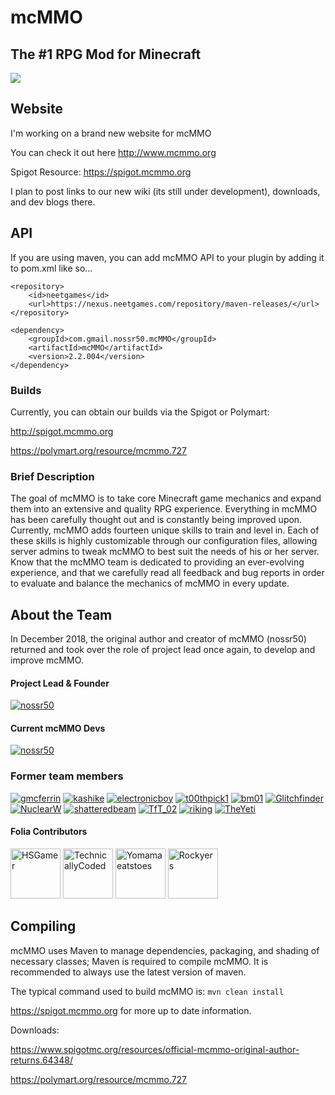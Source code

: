 # mcMMO
## The #1 RPG Mod for Minecraft
[![](https://jitpack.io/v/JL-III/mcMMO-jl-iii-fork.svg)](https://jitpack.io/#JL-III/mcMMO-jl-iii-fork)


## Website
I'm working on a brand new website for mcMMO

You can check it out here http://www.mcmmo.org

Spigot Resource: https://spigot.mcmmo.org

I plan to post links to our new wiki (its still under development), downloads, and dev blogs there.

## API
If you are using maven, you can add mcMMO API to your plugin by adding it to pom.xml like so...

```
<repository>
    <id>neetgames</id>
    <url>https://nexus.neetgames.com/repository/maven-releases/</url>
</repository>
```
```
<dependency>
    <groupId>com.gmail.nossr50.mcMMO</groupId>
    <artifactId>mcMMO</artifactId>
    <version>2.2.004</version>
</dependency>
```
### Builds
Currently, you can obtain our builds via the Spigot or Polymart:


http://spigot.mcmmo.org

https://polymart.org/resource/mcmmo.727

### Brief Description
The goal of mcMMO is to take core Minecraft game mechanics and expand them into an extensive and quality RPG experience. Everything in mcMMO has been carefully thought out and is constantly being improved upon. Currently, mcMMO adds fourteen unique skills to train and level in. Each of these skills is highly customizable through our configuration files, allowing server admins to tweak mcMMO to best suit the needs of his or her server. Know that the mcMMO team is dedicated to providing an ever-evolving experience, and that we carefully read all feedback and bug reports in order to evaluate and balance the mechanics of mcMMO in every update.

## About the Team
In December 2018, the original author and creator of mcMMO (nossr50) returned and took over the role of project lead once again, to develop and improve mcMMO.
#### Project Lead & Founder
[![nossr50](http://www.gravatar.com/avatar/f2ee41eedfd645fb4a3a2c8f6cb1b18c.png)](https://github.com/nossr50)

#### Current mcMMO Devs
[![nossr50](http://www.gravatar.com/avatar/f2ee41eedfd645fb4a3a2c8f6cb1b18c.png)](https://github.com/nossr50)

### Former team members
[![gmcferrin](http://www.gravatar.com/avatar/b64c52daf25d206b27650788b5813b7b.png)](https://github.com/gmcferrin)
[![kashike](https://secure.gravatar.com/avatar/b5e86d6d443b957fd5cdee55501f3799.png)](https://github.com/kashike)
[![electronicboy](https://secure.gravatar.com/avatar/44759c38d311ce09596de6a2d5b88036.png)](https://github.com/electronicboy)
[![t00thpick1](http://www.gravatar.com/avatar/ee23c7794a0c40120c3474287c7bce06.png)](https://github.com/t00thpick1)
[![bm01](http://www.gravatar.com/avatar/ec8146f5358177f12e9a252271bbc391.png)](https://github.com/bm01)
[![Glitchfinder](http://www.gravatar.com/avatar/5aa4cce22f72ae9c002ecec30f061d00.png)](https://github.com/Glitchfinder)
[![NuclearW](http://www.gravatar.com/avatar/90926bdcf1c8a75918df5ea5fa801ce6.png)](https://github.com/NuclearW)
[![shatteredbeam](http://www.gravatar.com/avatar/cad3b5d7d39cf5387afb87f494389610.png)](https://github.com/shatteredbeam)
[![TfT_02](http://www.gravatar.com/avatar/b8914f9970e1f6ffd5281ce4770e20a7.png)](https://github.com/TfT-02)
[![riking](https://1.gravatar.com/avatar/aca9f37e569ac3a63929920035a91ba4.png)](https://github.com/riking)
[![TheYeti](https://i.imgur.com/tzFrxdo.png)](https://github.com/TheYeti)

#### Folia Contributors
[<img src="https://github.com/HSGamer.png" width=80 alt="HSGamer">](https://github.com/HSGamer)
[<img src="https://github.com/TechnicallyCoded.png" width=80 alt="TechnicallyCoded">](https://github.com/TechnicallyCoded)
[<img src="https://github.com/Yomamaeatstoes.png" width=80 alt="Yomamaeatstoes">](https://github.com/Yomamaeatstoes)
[<img src="https://github.com/Rockyers.png" width=80 alt="Rockyers">](https://github.com/Rockyers)

## Compiling

mcMMO uses Maven to manage dependencies, packaging, and shading of necessary classes; Maven is required to compile mcMMO. It is recommended to always use the latest version of maven.

The typical command used to build mcMMO is: `mvn clean install`

https://spigot.mcmmo.org for more up to date information.

Downloads:


https://www.spigotmc.org/resources/official-mcmmo-original-author-returns.64348/

https://polymart.org/resource/mcmmo.727
